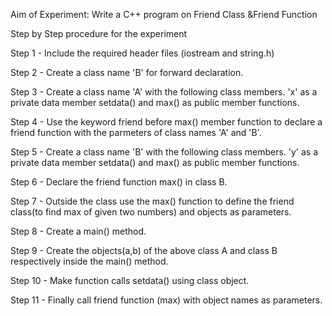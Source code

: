 Aim of Experiment: Write a C++ program on Friend Class &Friend Function

Step by Step procedure for the experiment

Step 1 - Include the required header files (iostream and string.h)

Step 2 - Create a class name 'B' for forward declaration.

Step 3 - Create a class name 'A' with the following class members. 'x' as a private data member setdata() and max() as public member functions.

Step 4 - Use the keyword friend before max() member function to declare a friend function with the parmeters of class names 'A' and 'B'.

Step 5 - Create a class name 'B' with the following class members. 'y' as a private data member setdata() and max() as public member functions.

Step 6 - Declare the friend function max() in class B.

Step 7 - Outside the class use the max() function to define the friend class(to find max of given two numbers) and objects as parameters.

Step 8 - Create a main() method.

Step 9 - Create the objects(a,b) of the above class A and class B respectively inside the main() method.

Step 10 - Make function calls setdata() using class object.

Step 11 - Finally call friend function (max) with object names as parameters.
